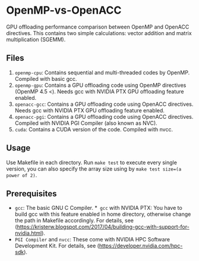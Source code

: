 # OpenMP-vs-OpenACC
GPU offloading performance comparison between OpenMP and OpenACC directives.
This contains two simple calculations: vector addition and matrix multiplication (SGEMM).

## Files
1. `openmp-cpu`: Contains sequential and multi-threaded codes by OpenMP. Compiled with basic gcc.
2. `openmp-gpu`: Contains a GPU offloading code using OpenMP directives (OpenMP 4.5 <). Needs gcc with NVIDIA PTX GPU offloading feature enabled.
3. `openacc-gcc`: Contains a GPU offloading code using OpenACC directives. Needs gcc with NVIDIA PTX GPU offloading feature enabled.
4. `openacc-pgi`: Contains a GPU offloading code using OpenACC directives. Compiled with NVIDIA PGI Compiler (also known as NVC).
5. `cuda`: Contains a CUDA version of the code. Compiled with nvcc.

## Usage
Use Makefile in each directory. Run `make test` to execute every single version, you can also specify the array size using by `make test size=(a power of 2)`.

## Prerequisites
* `gcc`: The basic GNU C Compiler.
*` gcc` with NVIDIA PTX: You have to build gcc with this feature enabled in home directory, otherwise change the path in Makefile accordingly. For details, see (https://kristerw.blogspot.com/2017/04/building-gcc-with-support-for-nvidia.html).
* `PGI Compiler` and `nvcc`: These come with NVIDIA HPC Software Development Kit. For details, see (https://developer.nvidia.com/hpc-sdk).
